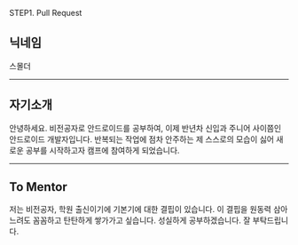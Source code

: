 STEP1. Pull Request

## 닉네임
스몰더


---


## 자기소개
안녕하세요. 비전공자로 안드로이드를 공부하여, 이제 반년차 신입과 주니어 사이쯤인 안드로이드 개발자입니다. 반복되는 작업에 점차 안주하는 제 스스로의 모습이 싫어 새로운 공부를 시작하고자 캠프에 참여하게 되었습니다.


---



## To Mentor
저는 비전공자, 학원 출신이기에 기본기에 대한 결핍이 있습니다. 이 결핍을 원동력 삼아 느려도 꼼꼼하고 탄탄하게 쌓가가고 싶습니다. 성실하게 공부하겠습니다. 잘 부탁드립니다.
